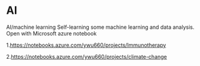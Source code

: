 # AI
AI/machine learning
Self-learning some machine learning and data analysis.
Open with Microsoft azure notebook

1.https://notebooks.azure.com/ywu660/projects/Immunotherapy


2.https://notebooks.azure.com/ywu660/projects/climate-change

